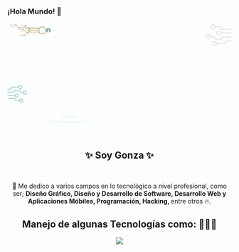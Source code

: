 ### ¡Hola Mundo! 👋

<picture>
 <source media="(prefers-color-scheme: dark)" srcset="Diseño-Gráfico-Programación-Hacking.gif">
 <source media="(prefers-color-scheme: light)" srcset="Diseño-Gráfico-Programación-Hacking.gif">
 <img alt="" src="Diseño-Gráfico-Programación-Hacking.gif">
</picture>

<h2 align="center">✨ Soy Gonza ✨</h2>
<br>

<p align="center">
💯 Me dedico a varios campos en lo tecnológico a nivel profesional, como ser; <strong> Diseño Gráfico, Diseño y Desarrollo de Software, Desarrollo Web y Aplicaciones Móbiles, Programación, Hacking, </strong> entre otros 🔥. 
</p>

<h2 align="center">Manejo de algunas Tecnologías como: 👨🏻‍💻</h2>

<p align="center">
  <a href="https://skillicons.dev">
    <img src="https://skillicons.dev/icons?i=html,css,js,regex,svg,py,git,github,gitlab,bash,vercel,linux,raspberrypi,powershell,md,atom,vim,arduino,nodejs,mysql,sqlite,postgres,androidstudio,gradle,kotlin,firebase,cloudflare,ruby,rails,autocad,wordpress,java,maven,php,cs,dotnet,unity,aws,azure,discord,docker,kubernetes,tensorflow,flask,django,bootstrap,react,angular,postman,replit,stackoverflow,eclipse,idea,vscode,visualstudio,linkedin,twitter,figma,ai,ae,ps,pr&perline=14" />
  </a>
</p>
